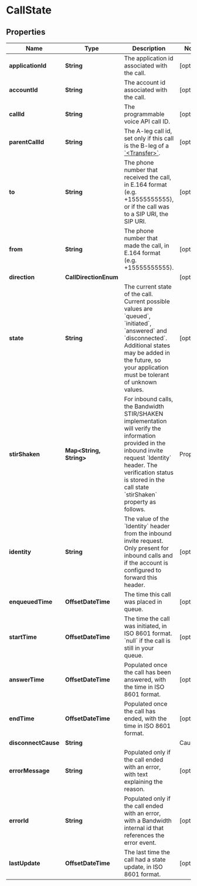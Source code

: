 

# CallState


## Properties

| Name | Type | Description | Notes |
|------------ | ------------- | ------------- | -------------|
|**applicationId** | **String** | The application id associated with the call. |  [optional] |
|**accountId** | **String** | The account id associated with the call. |  [optional] |
|**callId** | **String** | The programmable voice API call ID. |  [optional] |
|**parentCallId** | **String** | The A-leg call id, set only if this call is the B-leg of a [&#x60;&lt;Transfer&gt;&#x60;](/docs/voice/bxml/transfer). |  [optional] |
|**to** | **String** | The phone number that received the call, in E.164 format (e.g. +15555555555), or if the call was to a SIP URI, the SIP URI. |  [optional] |
|**from** | **String** | The phone number that made the call, in E.164 format (e.g. +15555555555). |  [optional] |
|**direction** | **CallDirectionEnum** |  |  [optional] |
|**state** | **String** | The current state of the call. Current possible values are &#x60;queued&#x60;, &#x60;initiated&#x60;, &#x60;answered&#x60; and &#x60;disconnected&#x60;. Additional states may be added in the future, so your application must be tolerant of unknown values. |  [optional] |
|**stirShaken** | **Map&lt;String, String&gt;** | For inbound calls, the Bandwidth STIR/SHAKEN implementation will verify the information provided in the inbound invite request &#x60;Identity&#x60; header. The verification status is stored in the call state &#x60;stirShaken&#x60; property as follows.  | Property          | Description | |:------------------|:------------| | verstat | (optional) The verification status indicating whether the verification was successful or not. Possible values are &#x60;TN-Validation-Passed&#x60; or &#x60;TN-Validation-Failed&#x60;. | | attestationIndicator | (optional) The attestation level verified by Bandwidth. Possible values are &#x60;A&#x60; (full), &#x60;B&#x60; (partial) or &#x60;C&#x60; (gateway). | | originatingId | (optional) A unique origination identifier. |  Note that these are common properties but that the &#x60;stirShaken&#x60; object is free form and can contain other key-value pairs.  More information: [Understanding STIR/SHAKEN](https://www.bandwidth.com/regulations/stir-shaken). |  [optional] |
|**identity** | **String** | The value of the &#x60;Identity&#x60; header from the inbound invite request. Only present for inbound calls and if the account is configured to forward this header. |  [optional] |
|**enqueuedTime** | **OffsetDateTime** | The time this call was placed in queue. |  [optional] |
|**startTime** | **OffsetDateTime** | The time the call was initiated, in ISO 8601 format. &#x60;null&#x60; if the call is still in your queue. |  [optional] |
|**answerTime** | **OffsetDateTime** | Populated once the call has been answered, with the time in ISO 8601 format. |  [optional] |
|**endTime** | **OffsetDateTime** | Populated once the call has ended, with the time in ISO 8601 format. |  [optional] |
|**disconnectCause** | **String** | | Cause | Description | |:------|:------------| | &#x60;hangup&#x60;| One party hung up the call, a [&#x60;&lt;Hangup&gt;&#x60;](../../bxml/verbs/hangup.md) verb was executed, or there was no more BXML to execute; it indicates that the call ended normally. | | &#x60;busy&#x60; | Callee was busy. | | &#x60;timeout&#x60; | Call wasn&#39;t answered before the &#x60;callTimeout&#x60; was reached. | | &#x60;cancel&#x60; | Call was cancelled by its originator while it was ringing. | | &#x60;rejected&#x60; | Call was rejected by the callee. | | &#x60;callback-error&#x60; | BXML callback couldn&#39;t be delivered to your callback server. | | &#x60;invalid-bxml&#x60; | Invalid BXML was returned in response to a callback. | | &#x60;application-error&#x60; | An unsupported action was tried on the call, e.g. trying to play a .ogg audio. | | &#x60;account-limit&#x60; | Account rate limits were reached. | | &#x60;node-capacity-exceeded&#x60; | System maximum capacity was reached. | | &#x60;error&#x60; | Some error not described in any of the other causes happened on the call. | | &#x60;unknown&#x60; | Unknown error happened on the call. |  Note: This list is not exhaustive and other values can appear in the future. |  [optional] |
|**errorMessage** | **String** | Populated only if the call ended with an error, with text explaining the reason. |  [optional] |
|**errorId** | **String** | Populated only if the call ended with an error, with a Bandwidth internal id that references the error event. |  [optional] |
|**lastUpdate** | **OffsetDateTime** | The last time the call had a state update, in ISO 8601 format. |  [optional] |




